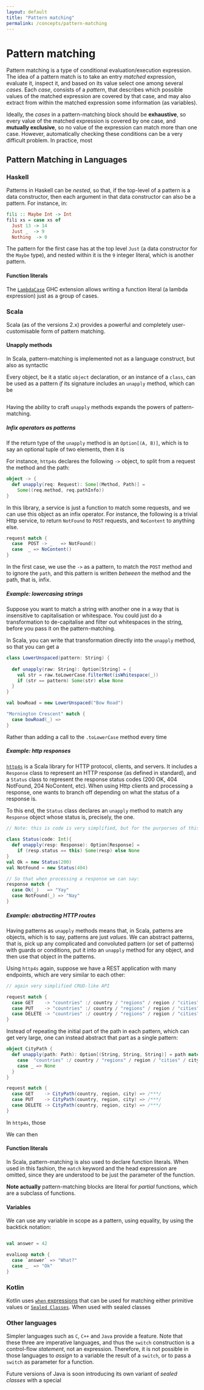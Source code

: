 ```yaml
---
layout: default
title: "Pattern matching"
permalink: /concepts/pattern-matching
---
```


# Pattern matching

Pattern matching is a type of conditional evaluation/execution expression. The idea of a pattern match is 
to take an entry _matched_ expression, evaluate it, inspect it, and based on its value select one among several _cases_.
Each _case_, consists of a _pattern_, that describes which possible values of the matched expression are covered by that case, 
and may also extract from within the matched expression some information (as variables).

Ideally, the _cases_ in a pattern-matching block should be **exhaustive**, so every value of the matched expression
is covered by one case, and **mutually exclusive**, so no value of the expression can match more than one case. 
However, automatically checking these conditions can be a very difficult problem. In practice, most 




## Pattern Matching in Languages

### Haskell

Patterns in Haskell can be _nested_, so that, if the top-level of a pattern is a data constructor, 
then each argument in that data constructor can also be a pattern. For instance, in:

``` Haskell
fili :: Maybe Int -> Int
fili xs = case xs of 
  Just 13 -> 14
  Just _  -> 9
  Nothing  -> 0
```
The pattern for the first case has at the top level `Just` (a data constructor for the `Maybe` type), 
and nested within it is the `9` integer literal, which is another pattern.


#### Function literals 

The [`LambdaCase`](https://ghc.gitlab.haskell.org/ghc/doc/users_guide/exts/lambda_case.html) GHC extension allows writing a function literal
(a lambda expression) just as a group of cases.


#### 


### Scala

Scala (as of the versions 2.x) provides a powerful and completely user-customisable form of pattern matching.


#### Unapply methods

In Scala, pattern-matching is implemented not as a language construct, but also as syntactic 

Every object, be it a static `object` declaration, or an instance of a `class`, can be used as a pattern
_if_ its signature includes an `unapply` method, which can be 

```Scala

```

Having the ability to craft `unapply` methods expands the powers of pattern-matching. 

##### Infix operators as patterns

If the return type of the `unapply` method is an `Option[(A, B)]`, which is to say an optional tuple of two elements, 
then it is 

For instance, `http4s` declares the following `->` object, to split from a request the method and the path: 

``` Scala
object -> {
  def unapply(req: Request): Some[(Method, Path)] =
    Some((req.method, req.pathInfo))
}
```

In this library, a service is just a function to match some requests, and we can use this object as an infix operator.
For instance, the following is a trivial Http service, to return `NotFound` to `POST` requests, and `NoContent` to anything else.
``` Scala
request match {
  case  POST -> _   => NotFound()
  case  _ => NoContent()
}
```
In the first case, we use the `->` as a pattern, to match the `POST` method and to ignore the `path`, and this pattern is 
written _between_ the method and the path, that is, infix.


##### Example: lowercasing strings

Suppose you want to match a string with another one in a way that is insensitive to capitalisation or whitespace. 
You could just do a transformation to de-capitalise and filter out whitespaces in the string, 
before you pass it on the pattern-matching.

In Scala, you can write that transformation directly into the `unapply` method, so that you can get a 

``` Scala
class LowerUnspaced(pattern: String) {
  
  def unapply(raw: String): Option[String] = {
    val str = raw.toLowerCase.filterNot(isWhitespace(_))
    if (str == pattern) Some(str) else None
  }
}

val bowRoad = new LowerUnspaced("Bow Road")

"Mornington Crescent" match {
  case bowRoad(_) => 
}
```

Rather than adding a call to the `.toLowerCase` method every time 

##### Example: http responses

[`http4s`](https://github.com/http4s/http4s/) is a Scala library for HTTP protocol, clients, and servers.
It includes a `Response` class to represent an HTTP response (as defined in standard), and a `Status` class to represent
the response status codes (200 OK, 404 NotFound, 204 NoContent, etc). When using Http clients and processing a response, 
one wants to branch off depending on what the status of a response is.

To this end, the `Status` class declares an `unapply` method to match any `Response` object whose status is, precisely, the one.

```Scala
// Note: this is code is very simplified, but for the purporses of this chapter suffices
 
class Status(code: Int){
  def unapply(resp: Response): Option[Response] =
    if (resp.status == this) Some(resp) else None
}
val Ok = new Status(200)
val NotFound = new Status(404)

// So that when processing a response we can say: 
response match {
  case Ok(_)   => "Yay"
  case NotFound(_) => "Nay"
}
```

##### Example: abstracting HTTP routes

Having patterns as `unapply` methods means that, in Scala, patterns are objects, which is to say, 
patterns are just _values_. We can abstract patterns, that is, pick up any complicated and convoluted
pattern (or set of patterns) with guards or conditions, put it into an `unapply` method for any object,
and then use that object in the patterns.

Using `http4s` again, suppose we have a REST application with many endpoints, which are very similar 
to each other: 

``` Scala
// again very simplified CRUD-like API

request match {
  case GET    -> "countries" :/ country / "regions" / region / "cities" / city => /***/
  case PUT    -> "countries" :/ country / "regions" / region / "cities" / city => /**/
  case DELETE -> "countries" :/ country / "regions" / region / "cities" / city => /**/
}

```
Instead of repeating the initial part of the path in each pattern, which can get very large, 
one can instead abstract that part as a single pattern: 

``` Scala
object CityPath {
  def unapply(path: Path): Option[(String, String, String)] = path match {
    case  "countries" :/ country / "regions" / region / "cities" / city => Some(country, region, city)
    case _ => None
  }
}

request match {
  case GET    -> CityPath(country, region, city) => /***/
  case PUT    -> CityPath(country, region, city) => /***/
  case DELETE -> CityPath(country, region, city) => /***/
}
```



In `http4s`, those

We can then 




#### Function literals

In Scala, pattern-matching is also used to declare function literals. When used in this fashion, the 
`match` keyword and the head expression are omitted, since they are understood to be just the parameter 
of the function. 

**Note actually** pattern-matching blocks are literal for _partial_ functions, which are a subclass of functions.

#### Variables

We can use any variable in scope as a pattern, using equality, by using the backtick notation: 

```Scala

val answer = 42

evalLoop match {
  case `answer` => "What?"
  case _  => "Ok"
}
```

### Kotlin

Kotlin uses [`when` expressions](https://kotlinlang.org/docs/reference/control-flow.html#when-expression) that can be used 
for matching either primitive values or [`Sealed Classes`](https://kotlinlang.org/docs/reference/sealed-classes.html).
When used with sealed classes 

### Other languages

Simpler languages such as `C`, `C++` and `Java` provide a feature.
Note that these three are imperative languages, and thus the `switch` construction is a control-flow _statement_, not an expression. 
Therefore, it is not possible in those languages to _assign_ to a variable the result of a `switch`, or to pass 
a `switch` as parameter for a function.


Future versions of Java is soon introducing its own variant of _sealed classes_ with a special 
